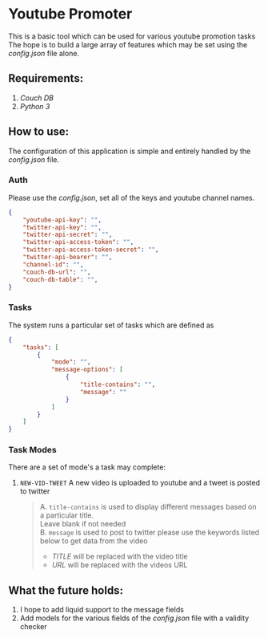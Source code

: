 # Youtube Promoter

This is a basic tool which can be used for various youtube promotion tasks  
The hope is to build a large array of features which may be set using the  
*config.json* file alone.

## Requirements:
1. *Couch DB*
2. *Python 3*

## How to use:
The configuration of this application is simple and entirely handled by the  
*config.json* file.
### Auth
Please use the *config.json*, set all of the keys and youtube channel names.  
```JSON
{  
    "youtube-api-key": "",
    "twitter-api-key": "",
    "twitter-api-secret": "",
    "twitter-api-access-token": "",
    "twitter-api-access-token-secret": "",
    "twitter-api-bearer": "",
    "channel-id": "",
    "couch-db-url": "",
    "couch-db-table": "",
}
```
### Tasks
The system runs a particular set of tasks which are defined as  
```JSON
{  
    "tasks": [  
        {  
            "mode": "",  
            "message-options": [  
                {  
                    "title-contains": "",  
                    "message": ""  
                }  
            ]  
        }  
    ]  
}
```  
### Task Modes
There are a set of mode's a task may complete:  
1. `NEW-VID-TWEET` A new video is uploaded to youtube and a tweet is posted  
to twitter  
    >A. `title-contains` is used to display different messages based on a particular title.   
    Leave blank if not needed  
    B. `message` is used to post to twitter please use the keywords listed below to get data from the video  
    >    * *TITLE* will be replaced with the video title  
    >    * *URL* will be replaced with the videos URL

## What the future holds:
1. I hope to add liquid support to the message fields
2. Add models for the various fields of the *config.json* file with a validity checker